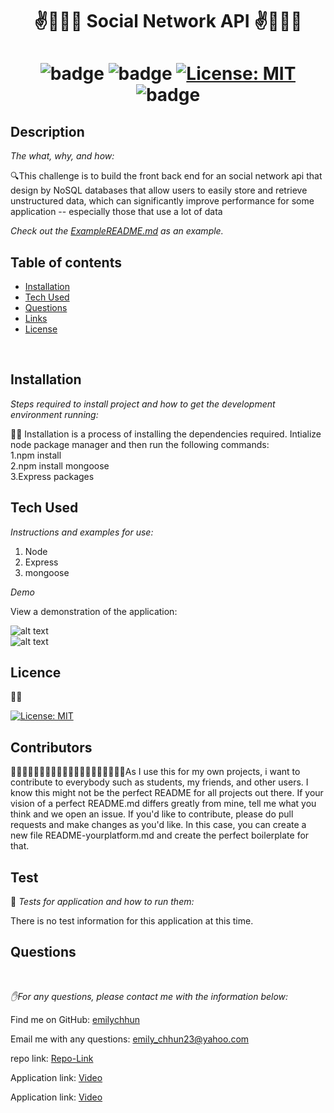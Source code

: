 <h1 align="center">✌️🤟🙏👋  Social Network API  ✌️🤟🙏👋</h1>
<h1 align="center">

![badge](https://img.shields.io/npm/v/npm.svg?logo=javascript)
![badge](https://img.shields.io/npm/v/npm.svg?logo=npm)
[![License: MIT](https://img.shields.io/badge/License-MIT-yellow.svg)](https://opensource.org/licenses/MIT)
![badge](https://img.shields.io/npm/v/npm.svg?logo=javascript)

</h1>

## Description 

  *The what, why, and how:* 
  
  🔍This challenge is to build the front back end for an social network api that design by NoSQL databases that allow users to easily store and retrieve unstructured data, which can significantly improve performance for some application -- especially those that use a lot of data

*Check out the [ExampleREADME.md](https://github.com/emilychhun/socail-network-api/blob/main/README.md) as an example.*
  <br />
 
  ## Table of contents
 - [Installation](#installation)
 - [Tech Used](#tech-used)
 - [Questions](#questions)
 - [Links](#links)
 - [License](#license) 
  <br />

 ## Installation

  *Steps required to install project and how to get the development environment running:*
  
💽💽 Installation is a process of installing the dependencies required. Intialize node package manager and then run the following commands:
  <br />
      1.npm install 
  <br />
      2.npm install mongoose
  <br />
      3.Express packages
  <br />

  
  
  ## Tech Used
  *Instructions and examples for use:*
    
 1. Node
 2. Express
 3. mongoose

  *Demo*

  View a demonstration of the application:
  <br />
  
 ![alt text](https://github.com/emilychhun/socail-network-api/blob/main/video1.gif "Logo Title Text 1")
 <br />
 ![alt text](https://github.com/emilychhun/socail-network-api/blob/main/video2.gif "Logo Title Text 1")
  
  ## Licence
  📝📑
  
  [![License: MIT](https://img.shields.io/badge/License-MIT-yellow.svg)](https://opensource.org/licenses/MIT)
  <br />
  
 
  ## Contributors
  💆🏽💆🏻‍♂️👳🏽👳🏽👳🏻‍♀️👨🏾‍🦽👨🏿‍🤝‍👨🏾As I use this for my own projects, i want to contribute to everybody such as students, my friends, and other users. I know this might not be the perfect README for all projects out there. If your vision of a perfect README.md differs greatly from mine, tell me what you think and we open an issue. If you'd like to contribute,  please do pull requests and make changes as you'd like. In this case, you can create a new file README-yourplatform.md and create the perfect boilerplate for that.
  <br />
 
 
  ## Test
  🥇 *Tests for application and how to run them:*
 
   There is no test information for this application at this time.
  <br />
 
  ## Questions
  <br />

   *✋For any questions, please contact me with the information below:*
  <br />

 Find me on GitHub: [emilychhun](https://github.com/emilychhun)
 <br />

  Email me with any questions: emily_chhun23@yahoo.com
  <br />

  repo link: [Repo-Link](https://github.com/emilychhun/socail-network-api)
   <br />

  Application link: [Video](https://drive.google.com/file/d/1IuVmtEZ7cIymWQ3bzJhfm7RrSCCwdRXW/view)
  <br />
  
  Application link: [Video](https://drive.google.com/file/d/17obxd2pi0VQwc8YplSa1DTrURmE7p5pM/view)
  
  <br />
  
